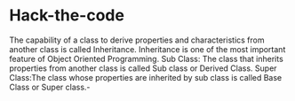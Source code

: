 # Hack-the-code
The capability of a class to derive properties and characteristics from another class is called Inheritance. Inheritance is one of the most important feature of Object Oriented Programming.
Sub Class: The class that inherits properties from another class is called Sub class or Derived Class.
Super Class:The class whose properties are inherited by sub class is called Base Class or Super class.-
